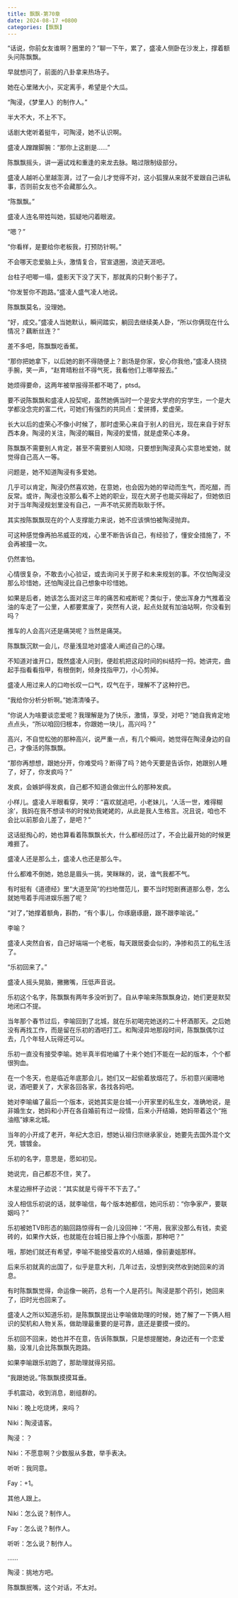 ```yaml
---
title: 飘飘-第70章
date: 2024-08-17 +0800
categories: [飘飘]
---
```


“话说，你前女友谁啊？圈里的？”聊一下午，累了，盛凌人侧卧在沙发上，撑着额头问陈飘飘。

早就想问了，前面的八卦拿来热场子。

她在心里赌大小，买定离手，希望是个大瓜。

“陶浸，《梦里人》的制作人。”

半大不大，不上不下。

话剧大佬听着挺牛，可陶浸，她不认识啊。

盛凌人蹭蹭脚腕：“那你上这剧是……”

陈飘飘摇头，讲一遍试戏和重逢的来龙去脉。略过限制级部分。

盛凌人越听心里越澎湃，过了一会儿才觉得不对，这小狐狸从来就不爱跟自己讲私事，否则前女友也不会藏那么久。

“陈飘飘。”

盛凌人连名带姓叫她，狐疑地闪着眼波。

“嗯？”

“你看样，是要给你老板我，打预防针啊。”

不会哪天恋爱脑上头，激情复合，官宣退圈，浪迹天涯吧。

台柱子吧唧一塌，盛影天下没了天下，那就真的只剩个影子了。

“你发誓你不跑路。”盛凌人盛气凌人地说。

陈飘飘莫名，没理她。

“好，成交。”盛凌人当她默认，瞬间踏实，躺回去继续美人卧，“所以你俩现在什么情况？藕断丝连？”

差不多吧，陈飘飘吃香蕉。

“那你把她拿下，以后她的剧不得随便上？剧场是你家，安心你我他，”盛凌人挠挠手腕，笑一声，“赵育晴粉丝不得气死，我看他们上哪举报去。”

她烦得要命，这两年被举报得茶都不喝了，ptsd。

要不说陈飘飘和盛凌人投契呢，虽然她俩当时一个是安大学府的穷学生，一个是大学都没念完的富二代，可她们有强烈的共同点：爱拼搏，爱虚荣。

长大以后的虚荣心不像小时候了，那时虚荣心来自于别人的目光，现在来自于好东西本身。陶浸的关注，陶浸的瞩目，陶浸的爱情，就是虚荣心本身。

陈飘飘不需要别人肯定，甚至不需要别人知晓，只要想到陶浸真心实意地爱她，就觉得自己高人一等。

问题是，她不知道陶浸有多爱她。

几乎可以肯定，陶浸仍然喜欢她，在意她，也会因为她的举动而生气，而吃醋，而反常。或许，陶浸也没那么看不上她的职业，现在大房子也能买得起了，但她依旧对于当年陶浸规划里没有自己，一声不吭买房而耿耿于怀。

其实按陈飘飘现在的个人支撑能力来说，她不应该惧怕被陶浸抛弃。

可这种感觉像再拍吊威亚的戏，心里不断告诉自己，有经验了，懂安全措施了，不会再被撞一次。

仍然害怕。

心情很复杂，不敢去小心验证，或去询问关于房子和未来规划的事。不仅怕陶浸没那么珍惜她，还怕陶浸比自己想象中珍惜她。

如果是后者，她该怎么面对这三年的痛苦和戒断呢？类似于，使出浑身力气推着没油的车走了一公里，人都要累废了，突然有人说，起点处就有加油站啊，你没看到吗？

推车的人会高兴还是痛哭呢？当然是痛哭。

陈飘飘沉默一会儿，尽量浅显地对盛凌人阐述自己的心理。

不知道对谁开口，既然盛凌人问到，便趁机把这段时间的纠结捋一捋。她讲完，曲起手指看看指甲，有根倒刺，倾身找指甲刀，小心剪掉。

盛凌人用过来人的口吻长叹一口气，叹气在于，理解不了这种拧巴。

“我给你分析分析啊。”她清清嗓子。

“你说人为啥要谈恋爱呢？我理解是为了快乐，激情，享受，对吧？”她自我肯定地点点头，“所以咱回归根本，你跟她一块儿，高兴吗？”

高兴，不自觉松弛的那种高兴，说严重一点，有几个瞬间，她觉得在陶浸身边的自己，才像活的陈飘飘。

“那你再想想，跟她分开，你难受吗？断得了吗？她今天要是告诉你，她跟别人睡了，好了，你发疯吗？”

发疯，会嫉妒得发疯，自己都不知道会做出什么的那种发疯。

小样儿。盛凌人半眼看穿，笑哼：“喜欢就追吧，小老妹儿，‘人活一世，难得糊涂’，我妈在我不想读书的时候劝我姥姥的，从此是我人生格言。况且说，咱也不会比以前那会儿差了，是吧？”

这话挺掏心的，她也算看着陈飘飘长大，什么都经历过了，不会比最开始的时候更难捱了。

盛凌人还是那么土，盛凌人也还是那么牛。

什么都难不倒她，她总是眉头一挑，笑眯眯的，说，谁气我都不气。

有时挺有《道德经》里“大道至简”的扫地僧范儿，要不当时短剧赛道那么卷，怎么就她甩着手闯进娱乐圈了呢？

“对了，”她撑着额角，斟酌，“有个事儿，你琢磨琢磨，跟不跟李喻说。”

李喻？

盛凌人突然自省，自己好端端一个老板，每天跟居委会似的，净掺和员工的私生活了。

“乐初回来了。”

盛凌人摇头晃脑，撇撇嘴，压低声音说。

乐初这个名字，陈飘飘有两年多没听到了。自从李喻来陈飘飘身边，她们更是默契地闭口不提。

当年那个春节过后，李喻回到了北城，就在乐初喝完她送的二十杯酒那天。之后她没有再找工作，而是留在乐初的酒吧打工。和陶浸异地那段时间，陈飘飘偶尔过去，几个年轻人玩得还可以。

乐初一直没有接受李喻。她半真半假地编了十来个她们不能在一起的版本，个个都很狗血。

在一个冬天，也是临近年底那会儿，她们又一起偷着放烟花了。乐初意兴阑珊地说，酒吧要关了，大家各回各家，各找各妈吧。

她对李喻编了最后一个版本，说她其实是台城一小开家里的私生女，准确地说，是非婚生女，她妈和小开在各自婚前有过一段情，后来小开结婚，她妈带着这个“拖油瓶”嫁来北城。

当年的小开成了老开，年纪大念旧，想她认祖归宗继承家业，她要先去国外混个文凭，镀镀金。

乐初的名字，意思是，愿如初见。

她说完，自己都忍不住，笑了。

木星边擦杯子边说：“其实就是亏得干不下去了。”

没人相信乐初说的话，就李喻信，每个版本她都信，她问乐初：“你争家产，要联姻吗？”

乐初被她TVB形态的脑回路惊得有一会儿没回神：“不用，我家没那么有钱，卖瓷砖的，如果作大妖，也就能在台城日报上挣个小版面，那种吧？”

哦，那她们就还有希望，李喻不能接受喜欢的人结婚，像前妻姐那样。

后来乐初就真的出国了，似乎是意大利，几年过去，没想到突然收到她回来的消息。

有时陈飘飘觉得，命运像一碗药，总有一个人是药引。陶浸是那个药引，她回来了，旧时光也回来了。

盛凌人之所以知道乐初，是陈飘飘提出让李喻做助理的时候，她了解了一下俩人相识的契机和人物关系，做助理最重要的是可靠，底还是要摸一摸的。

乐初回不回来，她也并不在意，告诉陈飘飘，只是想提醒她，身边还有一个恋爱脑，没准儿会比陈飘飘先跑路。

如果李喻跟乐初跑了，那助理就得另招。

“我跟她说。”陈飘飘摸摸耳垂。

手机震动，收到消息，剧组群的。

Niki：晚上吃烧烤，来吗？

Niki：陶浸请客。

陶浸：？

Niki：不愿意啊？少数服从多数，举手表决。

听听：我同意。

Fay：+1。

其他人跟上。

Niki：怎么说？制作人。

Fay：怎么说？制作人。

听听：怎么说？制作人。

……

陶浸：挑地方吧。

陈飘飘抿嘴，这个对话，不太对。

